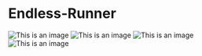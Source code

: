 # Endless-Runner
![This is an image](https://user-images.githubusercontent.com/79602292/209210885-19642245-ac18-4b15-8702-5aa5c29194af.png)
![This is an image](https://user-images.githubusercontent.com/79602292/209210897-69ce69b5-5679-4816-9f92-90bed0884b13.png)
![This is an image](https://user-images.githubusercontent.com/79602292/209210923-feb1e212-b84f-4759-896f-a182d042a658.png)
![This is an image](https://user-images.githubusercontent.com/79602292/209210937-c28c3230-572d-45fc-8bfc-012031baa215.png)

